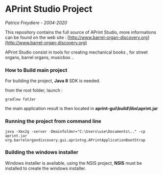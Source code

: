 # APrint Studio Project

*Patrice Freydiere - 2004-2020*



This repository contains the full source of APrint Studio, more informations can be found on the web site : [http://www.barrel-organ-discovery.org](http://www.barrel-organ-discovery.org)  



APrint Studio consist in  tools for creating mechanical books , for street organs, barrel organs, musicbox .. 



### How to Build main project

For building the project, **Java 8** SDK is needed.

from the root folder, launch :

```
gradlew fatJar
```

the main application result is then located in **aprint-gui\build\libs\aprint.jar**



### Running the project from command line

```
java -Xmx2g -server -Dmainfolder="C:\Users\use\Documents\.." -cp aprint.jar org.barrelorgandiscovery.gui.aprintng.APrintApplicationBootStrap
```



### Building the windows installer

Windows installer is available, using the NSIS project, **NSIS** must be installed to create the windows installer.

### 



